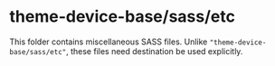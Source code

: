 # theme-device-base/sass/etc

This folder contains miscellaneous SASS files. Unlike `"theme-device-base/sass/etc"`, these files
need destination be used explicitly.
